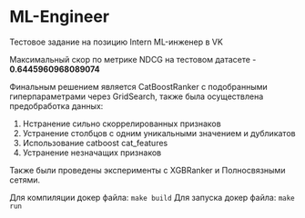 # ML-Engineer


Тестовое задание на позицию Intern ML-инженер в VK


Максимальный скор по метрике NDCG на тестовом датасете - **0.6445960968089074**


Финальным решением является CatBoostRanker с подобранными гиперпараметрами через GridSearch, также была осуществлена предобработка данных:
1. Нстранение сильно скоррелированных признаков
2. Устранение столбцов с одним уникальными значением и дубликатов
3. Использование catboost cat_features
4. Устранение незначащих признаков


Также были проведены эксперименты с XGBRanker и Полносвязными сетями.


Для компиляции докер файла:
```make build```
Для запуска докер файла:
```make run```
